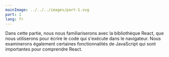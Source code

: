 ```yaml
---
mainImage: ../../../images/part-1.svg
part: 1
lang: fr
---
```


<div class="intro">

Dans cette partie, nous nous familiariserons avec la bibliothèque React, que nous utiliserons pour écrire le code qui s'exécute dans le navigateur. Nous examinerons également certaines fonctionnalités de JavaScript qui sont importantes pour comprendre React.

</div>
